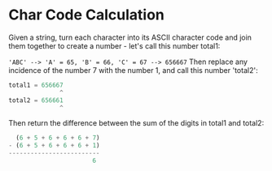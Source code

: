 # Char Code Calculation

Given a string, turn each character into its ASCII character code and join them together to create a number - let's call this number total1:

`'ABC' --> 'A' = 65, 'B' = 66, 'C' = 67 --> 656667`
Then replace any incidence of the number 7 with the number 1, and call this number 'total2':

```javascript
total1 = 656667
              ^
total2 = 656661
              ^
```

Then return the difference between the sum of the digits in total1 and total2:

```javascript
  (6 + 5 + 6 + 6 + 6 + 7)
- (6 + 5 + 6 + 6 + 6 + 1)
-------------------------
                       6

```
